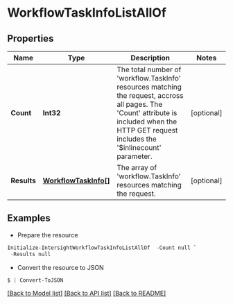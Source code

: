 # WorkflowTaskInfoListAllOf
## Properties

Name | Type | Description | Notes
------------ | ------------- | ------------- | -------------
**Count** | **Int32** | The total number of &#39;workflow.TaskInfo&#39; resources matching the request, accross all pages. The &#39;Count&#39; attribute is included when the HTTP GET request includes the &#39;$inlinecount&#39; parameter. | [optional] 
**Results** | [**WorkflowTaskInfo[]**](WorkflowTaskInfo.md) | The array of &#39;workflow.TaskInfo&#39; resources matching the request. | [optional] 

## Examples

- Prepare the resource
```powershell
Initialize-IntersightWorkflowTaskInfoListAllOf  -Count null `
 -Results null
```

- Convert the resource to JSON
```powershell
$ | Convert-ToJSON
```

[[Back to Model list]](../README.md#documentation-for-models) [[Back to API list]](../README.md#documentation-for-api-endpoints) [[Back to README]](../README.md)

